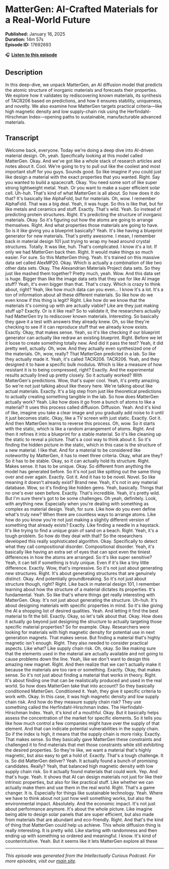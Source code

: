 # MatterGen: AI-Crafted Materials for a Real-World Future

**Published:** January 16, 2025  
**Duration:** 14m 57s  
**Episode ID:** 17692693

🎧 **[Listen to this episode](https://intellectuallycurious.buzzsprout.com/2529712/episodes/17692693-mattergen-ai-crafted-materials-for-a-real-world-future)**

## Description

In this deep-dive, we unpack MatterGen, an AI diffusion model that predicts the atomic structure of inorganic materials and forecasts their properties. We explore how it validates by rediscovering known materials, its synthesis of TACR206 based on predictions, and how it ensures stability, uniqueness, and novelty. We also examine how MatterGen targets practical criteria—like high magnetic density and low supply-chain risk using the Herfindahl-Hirschman Index—opening paths to sustainable, manufacturable advanced materials.

## Transcript

Welcome back, everyone. Today we're doing a deep dive into AI-driven material design. Oh, yeah. Specifically looking at this model called MatterGen. Okay. And we've got like a whole stack of research articles and notes about it. Cool. We're going to try to pull out like the coolest and most important stuff for you guys. Sounds good. So like imagine if you could just like design a material with the exact properties that you wanted. Right. Say you wanted to build a spacecraft. Okay. You need some sort of like super strong lightweight metal. Yeah. Or you want to make a super efficient solar cell. Uh-huh. That's kind of what MatterGen is all about. So how does it do that? It's basically like AlphaFold, but for materials. Oh, wow. I remember AlphaFold. That was a big deal. Yeah, it was huge. So this is like that, but for like metals and ceramics and stuff. Exactly. That's wild. Yeah. So instead of predicting protein structures. Right. It's predicting the structure of inorganic materials. Okay. So it's figuring out how the atoms are going to arrange themselves. Right. And what properties those materials are going to have. So is it like giving you a blueprint basically? Yeah. It's like having a blueprint generator for new materials. That's pretty awesome. I mean, I remember back in material design 101 just trying to wrap my head around crystal structures. Totally. It was like, huh. That's complicated. I know it's a lot. If only we had MatterGen back then. Right. It would make things so much easier. For sure. So this MatterGen thing. Yeah. It's trained on this massive data set called AlexMP20. Okay. Which is actually a combination of like two other data sets. Okay. The Alexandrian Materials Project data sets. So they just like mashed them together? Pretty much, yeah. Wow. And this data set is huge. Bigger than like the image data sets that they use for like AI image stuff? Yeah, it's even bigger than that. That's crazy. Which is crazy to think about, right? Yeah, like how much data can you even... I know it's a lot. It's a ton of information about all these different materials. So like how do we even know if this thing is legit? Right. Like how do we know that the materials it's coming up with are actually viable? Like are they just making stuff up? Exactly. Or is it like real? So to validate it, the researchers actually had MatterGen try to rediscover known materials. Interesting. So basically they gave it a test with answers they already knew. Oh, so like they're checking to see if it can reproduce stuff that we already know exists. Exactly. Okay, that makes sense. Yeah, so it's like checking if our blueprint generator can actually like redraw an existing blueprint. Right. Before we let it loose to create something totally new. And did it pass the test? Yeah, it did pretty well, actually. Oh, wow. And they actually even synthesized one of the materials. Oh, wow, really? That MatterGen predicted in a lab. So like they actually made it. Yeah, it's called TACR206. TACR206. Yeah, and they designed it to have a specific bulk modulus. Which is like a measure of how resistant it is to being compressed, right? Exactly. And the experimental results actually lined up pretty closely. So it actually worked? With MatterGen's predictions. Wow, that's super cool. Yeah, it's pretty amazing. So we're not just talking about like theory here. We're talking about like actual materials. Exactly. It's a big step from just like theoretical predictions to actually creating something tangible in the lab. So how does MatterGen actually work? Yeah. Like how does it go from a bunch of atoms to like a material? It uses this process called diffusion. Diffusion. Yeah. And it's kind of like, imagine you take a clear image and you gradually add noise to it until it just becomes static. Okay, like a TV screen with just static. Exactly. Got it. And then MatterGen learns to reverse this process. Oh, wow. So it starts with the static, which is like a random arrangement of atoms. Right. And then it refines it into a blueprint for a stable material. So it's like cleaning up the static to reveal a picture. That's a cool way to think about it. So it's finding the hidden picture in the static, which in this case is the structure of a new material. I like that. And for a material to be considered like noteworthy by MatterGen, it has to meet three criteria. Okay, what are they? So it has to be stable. Okay, so it can actually hold its structure. Right. Makes sense. It has to be unique. Okay. So different from anything the model has generated before. So it's not just like spitting out the same thing over and over again. Exactly. Got it. And it has to be novel. Novel. So like meaning it doesn't already exist? Brand new. Yeah, it's not in any material database. Wow, so it's finding like hidden gems. Yeah, basically. Things that no one's ever seen before. Exactly. That's incredible. Yeah, it's pretty wild. But I'm sure there's got to be some challenges. Oh yeah, definitely. Look, with anything new. Especially when you're dealing with something as complex as material design. Yeah, for sure. Like how do you even define what's truly new? When there are countless ways to arrange atoms. Like how do you know you're not just making a slightly different version of something that already exists? Exactly. Like finding a needle in a haystack. It's like trying to find a unique grain of sand on a beach. Right. Yeah, it's a tough problem. So how do they deal with that? So the researchers developed this really sophisticated algorithm. Okay. Specifically to detect what they call compositional disorder. Compositional disorder. Yeah, it's basically like having an extra set of eyes that can spot even the tiniest differences in how the atoms are arranged. So it's like super sensitive? Yeah, it can tell if something is truly unique. Even if it's like a tiny little difference. Exactly. Wow, that's impressive. So it's not just about generating new structures. Right. It's about generating structures that are genuinely distinct. Okay. And potentially groundbreaking. So it's not just about structure though, right? Right. Like back in material design 101, I remember learning about how the structure of a material dictates its properties. It's fundamental. Yeah. So like that's where things get really interesting with MatterGen. Okay. It's not just about generating the structure. Uh-huh. It's about designing materials with specific properties in mind. So it's like giving the AI a shopping list of desired qualities. Yeah. And letting it find the best material to fit the bill. Exactly. Okay, so let's talk about that. Okay. How does it actually go beyond just designing the structure to actually targeting those specific material properties? So for example. Okay. Researchers were looking for materials with high magnetic density for potential use in next generation magnets. That makes sense. But finding a material that's highly magnetic isn't enough. Right. They also needed to consider practical aspects. Like what? Like supply chain risk. Oh, okay. So like making sure that the elements used in the material are actually available and not going to cause problems down the line. Yeah, like we don't want to design this amazing new magnet. Right. And then realize that we can't actually make it because the materials are too rare or something. Exactly. Okay, that makes sense. So it's not just about finding a material that works in theory. Right. It's about finding one that can be realistically produced and used in the real world. So how does MatterGen take that into account? So they basically conditioned MatterGen. Conditioned it. Yeah, they give it specific criteria to work with. Okay. In this case, it was high magnetic density and low supply chain risk. And how do they measure supply chain risk? They use something called the Herfindahl-Hirschman Index. The Herfindahl-Hirschman Index. Yeah, it's kind of a mouthful. Okay. But it basically helps assess the concentration of the market for specific elements. So it tells you like how much control a few companies might have over the supply of that element. And that can indicate potential vulnerabilities in the supply chain. So if the index is high, it means that the supply chain is more risky. Exactly. That makes sense. So they basically gave MatterGen these constraints and challenged it to find materials that met those constraints while still exhibiting the desired properties. So they're like, we want a material that's highly magnetic, but also easy to get a hold of. Exactly. That's a tough challenge. It is. So did MatterGen deliver? Yeah. It actually found a bunch of promising candidates. Really? Yeah, that balanced high magnetic density with low supply chain risk. So it actually found materials that could work. Yep. And that's huge. Yeah. It shows that AI can design materials not just for like their intrinsic properties, but also for like practical stuff. Like whether we can actually make them and use them in the real world. Right. That's a game changer. It is. Especially for things like sustainable technology. Yeah. Where we have to think about not just how well something works, but also the environmental impact. Absolutely. And the economic impact. It's not just about performance anymore. It's about the whole picture. Like imagine being able to design solar panels that are super efficient, but also made from materials that are abundant and eco-friendly. Right. And that's the kind of thing that MatterGen could help us achieve. This whole diffusion thing is really interesting. It is pretty wild. Like starting with randomness and then ending up with something so ordered and meaningful. I know. It's kind of counterintuitive. Yeah. But it seems like it lets MatterGen explore all these

---
*This episode was generated from the Intellectually Curious Podcast. For more episodes, visit our [main site](https://intellectuallycurious.buzzsprout.com).*
